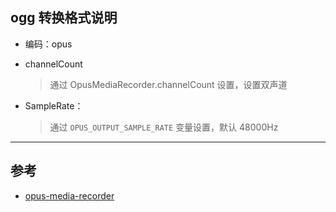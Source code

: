 ## ogg 转换格式说明

- 编码：opus

- channelCount
    > 通过 OpusMediaRecorder.channelCount 设置，设置双声道
    
- SampleRate：
  > 通过 `OPUS_OUTPUT_SAMPLE_RATE` 变量设置，默认 48000Hz


----

## 参考

- [opus-media-recorder](https://github.com/kbumsik/opus-media-recorder)